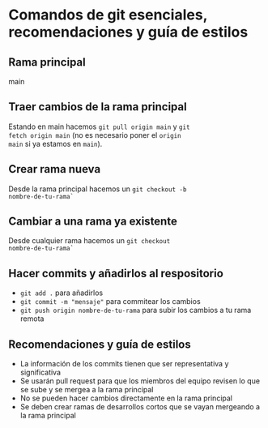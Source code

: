 # Comandos de git esenciales, recomendaciones y guía de estilos

## Rama principal
main</code>

## Traer cambios de la rama principal
Estando en main hacemos <code>git pull origin main</code> y <code>git fetch origin main</code> (no es necesario poner el <code>origin main</code> si ya estamos en <code>main</code>).

## Crear rama nueva
Desde la rama principal hacemos un <code>git checkout -b nombre-de-tu-rama`</code>

## Cambiar a una rama ya existente
Desde cualquier rama hacemos un <code>git checkout nombre-de-tu-rama`</code>

## Hacer commits y añadirlos al respositorio
- <code>git add .</code> para añadirlos
- <code>git commit -m "mensaje"</code> para commitear los cambios
- <code>git push origin nombre-de-tu-rama</code> para subir los cambios a tu rama remota

## Recomendaciones y guía de estilos
- La información de los commits tienen que ser representativa y significativa
- Se usarán pull request para que los miembros del equipo revisen lo que se sube y se mergea a la rama principal
- No se pueden hacer cambios directamente en la rama principal
- Se deben crear ramas de desarrollos cortos que se vayan mergeando a la rama principal
